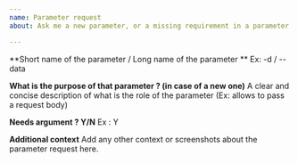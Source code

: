 ```yaml
---
name: Parameter request
about: Ask me a new parameter, or a missing requirement in a parameter

---
```


**Short name of the parameter / Long name of the parameter **
Ex: -d / --data

**What is the purpose of that parameter ? (in case of a new one)**
A clear and concise description of what is the role of the parameter (Ex: allows to pass a request body)

**Needs argument ? Y/N**
Ex : Y

**Additional context**
Add any other context or screenshots about the parameter request here.

